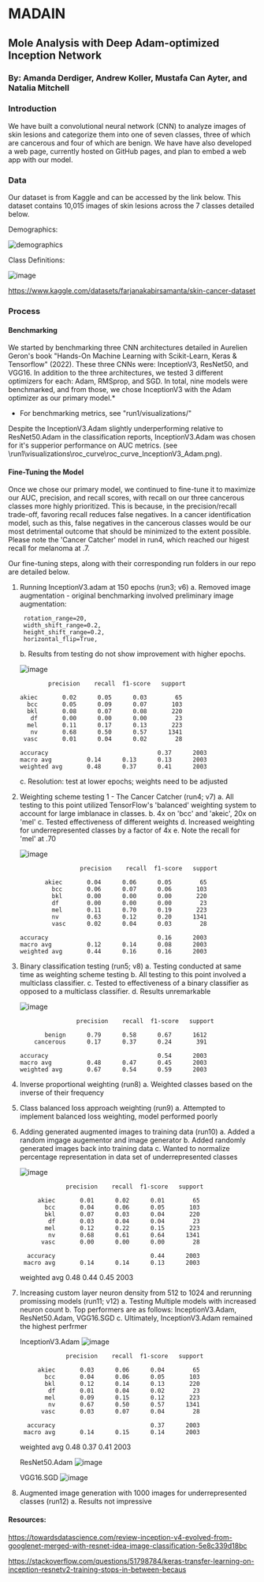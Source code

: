 # MADAIN
## Mole Analysis with Deep Adam-optimized Inception Network

### By: Amanda Derdiger, Andrew Koller, Mustafa Can Ayter, and Natalia Mitchell

### Introduction
We have built a convolutional neural network (CNN) to analyze images of skin lesions and categorize them into one of seven classes, three of which are cancerous and four of which are benign. We have have also developed a web page, currently hosted on GitHub pages, and plan to embed a web app with our model.

### Data
Our dataset is from Kaggle and can be accessed by the link below. This dataset contains 10,015 images of skin lesions across the 7 classes detailed below.

Demographics:

![demographics](https://github.com/aderdiger/MADAIN/assets/148494444/b67fe672-58c2-47b1-9d63-bf7c1cfeb654)

Class Definitions:

![image](https://github.com/aderdiger/MADAIN/assets/148494444/e6325a45-a732-4b5b-a062-8a81e86cea94)

https://www.kaggle.com/datasets/farjanakabirsamanta/skin-cancer-dataset

### Process

#### Benchmarking
We started by benchmarking three CNN architectures detailed in Aurelien Geron's book "Hands-On Machine Learning with Scikit-Learn, Keras & Tensorflow" (2022). These three CNNs were: InceptionV3, ResNet50, and VGG16. In addition to the three architectures, we tested 3 different optimizers for each: Adam, RMSprop, and SGD. In total, nine models were benchmarked, and from those, we chose InceptionV3 with the Adam optimizer as our primary model.*

* For benchmarking metrics, see "run1/visualizations/"

Despite the InceptionV3.Adam slightly underperforming relative to ResNet50.Adam in the classification reports, InceptionV3.Adam was chosen for it's supperior performance on AUC metrics. (see \run1\visualizations\roc_curve\roc_curve_InceptionV3_Adam.png). 

#### Fine-Tuning the Model
Once we chose our primary model, we continued to fine-tune it to maximize our AUC, precision, and recall scores, with recall on our three cancerous classes more highly prioritized. This is because, in the precision/recall trade-off, favoring recall reduces false negatives. In a cancer identification model, such as this, false negatives in the cancerous classes would be our most detrimental outcome that should be minimized to the extent possible. Please note the 'Cancer Catcher' model in run4, which reached our higest recall for melanoma at .7. 

Our fine-tuning steps, along with their corresponding run folders in our repo are detailed below.

1. Running InceptionV3.adam at 150 epochs (run3; v6)
    a. Removed image augmentation - original benchmarking involved preliminary image augmentation:

        rotation_range=20,
        width_shift_range=0.2,
        height_shift_range=0.2,
        horizontal_flip=True,

    b. Results from testing do not show improvement with higher epochs. 

    ![image](https://github.com/aderdiger/MADAIN/blob/main/run3/visualizations/roc_curve_InceptionV3_Adam.png)

               precision    recall  f1-score   support

       akiec       0.02      0.05      0.03        65
         bcc       0.05      0.09      0.07       103
         bkl       0.08      0.07      0.08       220
          df       0.00      0.00      0.00        23
         mel       0.11      0.17      0.13       223
          nv       0.68      0.50      0.57      1341
        vasc       0.01      0.04      0.02        28
   
       accuracy                               0.37      2003
       macro avg          0.14      0.13      0.13      2003
       weighted avg       0.48      0.37      0.41      2003


    c. Resolution: test at lower epochs; weights need to be adjusted 

2. Weighting scheme testing 1 - The Cancer Catcher (run4; v7)
    a. All testing to this point utilized TensorFlow's 'balanced' weighting system to account for large imblanace in classes.
    b. 4x on 'bcc' and 'akeic', 20x on 'mel'
    c. Tested effectiveness of different weights 
    d. Increased weighting for underrepresented classes by a factor of 4x
    e. Note the recall for 'mel' at .70

    ![image](https://github.com/AEKoller/MADAIN/blob/main/run4%20-%20Cancer%20Catcher/visualizations/roc_curve_InceptionV3_Adam.png)
    

                        precision    recall  f1-score   support

              akiec       0.04      0.06      0.05        65
                bcc       0.06      0.07      0.06       103
                bkl       0.00      0.00      0.00       220
                df        0.00      0.00      0.00        23
                mel       0.11      0.70      0.19       223
                nv        0.63      0.12      0.20      1341
                vasc      0.02      0.04      0.03        28
   
       accuracy                               0.16      2003
       macro avg          0.12      0.14      0.08      2003
       weighted avg       0.44      0.16      0.16      2003

4. Binary classification testing (run5; v8)
    a. Testing conducted at same time as weighting scheme testing
    b. All testing to this point involved a multiclass classifier.
    c. Tested to effectiveness of a binary classifier as opposed to a multiclass classifier.
    d. Results unremarkable

   ![image](https://github.com/AEKoller/MADAIN/blob/main/run5/visualizations/roc_curve_InceptionV3_Adam.png)

                       precision    recall  f1-score   support

              benign      0.79      0.58      0.67      1612
           cancerous      0.17      0.37      0.24       391

       accuracy                               0.54      2003
       macro avg          0.48      0.47      0.45      2003
       weighted avg       0.67      0.54      0.59      2003


5. Inverse proportional weighting (run8)
    a. Weighted classes based on the inverse of their frequency
   
6. Class balanced loss approach weighting (run9)
    a. Attempted to implement balanced loss weighting, model performed poorly

7. Adding generated augmented images to training data (run10)
    a. Added a random imgage augementor and image generator 
    b. Added randomly generated images back into training data 
    c. Wanted to normalize percentage representation in data set of underrepresented classes

    ![image](https://github.com/AEKoller/MADAIN/blob/main/run10/visualizations/roc_curve_InceptionV3_Adam.png)

                    precision    recall  f1-score   support

            akiec       0.01      0.02      0.01        65
              bcc       0.04      0.06      0.05       103
              bkl       0.07      0.03      0.04       220
               df       0.03      0.04      0.04        23
              mel       0.12      0.22      0.15       223
               nv       0.68      0.61      0.64      1341
             vasc       0.00      0.00      0.00        28

         accuracy                           0.44      2003
        macro avg       0.14      0.14      0.13      2003
     weighted avg       0.48      0.44      0.45      2003


8. Increasing custom layer neuron density from 512 to 1024 and rerunning promissing models (run11; v12)
    a. Testing Multiple models with increased neuron count
    b. Top performers are as follows: InceptionV3.Adam, ResNet50.Adam, VGG16.SGD
    c. Ultimately, InceptionV3.Adam remained the highest perfrmer
    
    InceptionV3.Adam
    ![image](https://github.com/AEKoller/MADAIN/blob/main/run11/visualizations/roc_curve_InceptionV3_Adam.png)

                    precision    recall  f1-score   support

            akiec       0.03      0.06      0.04        65
              bcc       0.04      0.06      0.05       103
              bkl       0.12      0.14      0.13       220
               df       0.01      0.04      0.02        23
              mel       0.09      0.15      0.12       223
               nv       0.67      0.50      0.57      1341
             vasc       0.03      0.07      0.04        28

         accuracy                           0.37      2003
        macro avg       0.14      0.15      0.14      2003
     weighted avg       0.48      0.37      0.41      2003

    ResNet50.Adam
    ![image](https://github.com/AEKoller/MADAIN/blob/main/run11/visualizations/roc_curve_ResNet50_Adam.png)

    VGG16.SGD
    ![image](https://github.com/AEKoller/MADAIN/blob/main/run11/visualizations/VGG16_SGD/roc_curve_VGG16_SGD.png)

9. Augmented image generation with 1000 images for underrepresented classes (run12)
    a. Results not impressive


#### Resources:

https://towardsdatascience.com/review-inception-v4-evolved-from-googlenet-merged-with-resnet-idea-image-classification-5e8c339d18bc

https://stackoverflow.com/questions/51798784/keras-transfer-learning-on-inception-resnetv2-training-stops-in-between-becaus
